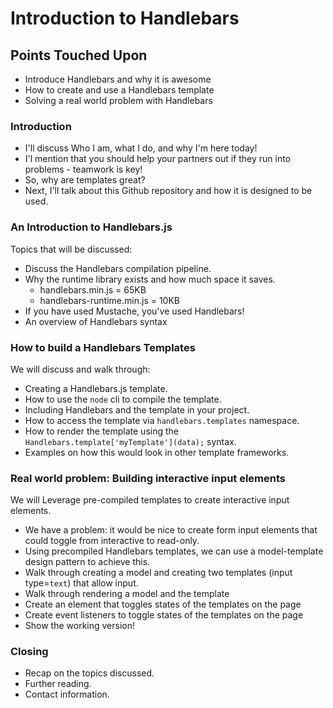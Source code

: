 # Introduction to Handlebars

## Points Touched Upon
- Introduce Handlebars and why it is awesome
- How to create and use a Handlebars template
- Solving a real world problem with Handlebars

### Introduction
- I'll discuss Who I am, what I do, and why I'm here today!
- I'l mention that you should help your partners out if they run into problems - teamwork is key!
- So, why are templates great?
- Next, I'll talk about this Github repository and how it is designed to be used.

### An Introduction to Handlebars.js
Topics that will be discussed:
- Discuss the Handlebars compilation pipeline.
- Why the runtime library exists and how much space it saves.
  - handlebars.min.js = 65KB
  - handlebars-runtime.min.js = 10KB
- If you have used Mustache, you've used Handlebars!
- An overview of Handlebars syntax

### How to build a Handlebars Templates
We will discuss and walk through:
- Creating a Handlebars.js template.
- How to use the `node` cli to compile the template.
- Including Handlebars and the template in your project.
- How to access the template via `handlebars.templates` namespace.
- How to render the template using the `Handlebars.template['myTemplate'](data);` syntax.
- Examples on how this would look in other template frameworks.

### Real world problem: Building interactive input elements
We will Leverage pre-compiled templates to create interactive input elements.
- We have a problem: it would be nice to create form input elements that could toggle from interactive to read-only.
- Using precompiled Handlebars templates, we can use a model-template design pattern to achieve this.
- Walk through creating a model and creating two templates (input type=`text`) that allow input.
- Walk through rendering a model and the template
- Create an element that toggles states of the templates on the page
- Create event listeners to toggle states of the templates on the page
- Show the working version!

### Closing
- Recap on the topics discussed.
- Further reading.
- Contact information.
